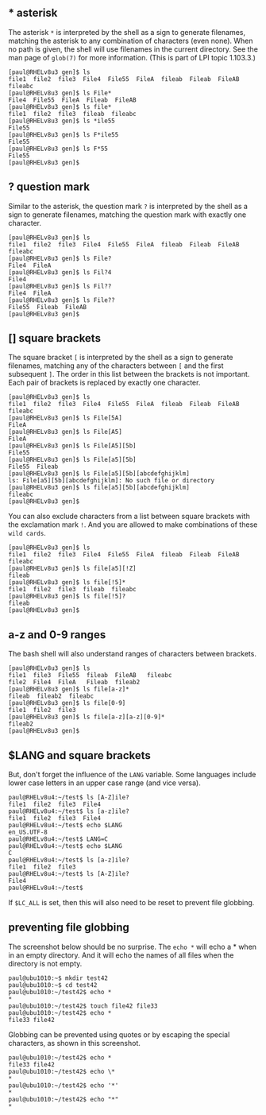 ## \* asterisk

The asterisk `*` is interpreted by the shell as a sign to
generate filenames, matching the asterisk to any combination of
characters (even none). When no path is given, the shell will use
filenames in the current directory. See the man page of
`glob(7)` for more information. (This is part of LPI topic
1.103.3.)

    [paul@RHELv8u3 gen]$ ls
    file1  file2  file3  File4  File55  FileA  fileab  Fileab  FileAB  fileabc
    [paul@RHELv8u3 gen]$ ls File*
    File4  File55  FileA  Fileab  FileAB
    [paul@RHELv8u3 gen]$ ls file*
    file1  file2  file3  fileab  fileabc
    [paul@RHELv8u3 gen]$ ls *ile55
    File55
    [paul@RHELv8u3 gen]$ ls F*ile55
    File55
    [paul@RHELv8u3 gen]$ ls F*55
    File55
    [paul@RHELv8u3 gen]$

## ? question mark

Similar to the asterisk, the question mark `?` is
interpreted by the shell as a sign to generate filenames, matching the
question mark with exactly one character.

    [paul@RHELv8u3 gen]$ ls
    file1  file2  file3  File4  File55  FileA  fileab  Fileab  FileAB  fileabc
    [paul@RHELv8u3 gen]$ ls File?
    File4  FileA
    [paul@RHELv8u3 gen]$ ls Fil?4
    File4
    [paul@RHELv8u3 gen]$ ls Fil??
    File4  FileA
    [paul@RHELv8u3 gen]$ ls File??
    File55  Fileab  FileAB
    [paul@RHELv8u3 gen]$

## \[\] square brackets

The square bracket `[` is interpreted by the shell as a
sign to generate filenames, matching any of the characters between `[`
and the first subsequent `]`. The order in this list between the
brackets is not important. Each pair of brackets is replaced by exactly
one character.

    [paul@RHELv8u3 gen]$ ls 
    file1  file2  file3  File4  File55  FileA  fileab  Fileab  FileAB  fileabc
    [paul@RHELv8u3 gen]$ ls File[5A]
    FileA
    [paul@RHELv8u3 gen]$ ls File[A5]
    FileA
    [paul@RHELv8u3 gen]$ ls File[A5][5b]
    File55
    [paul@RHELv8u3 gen]$ ls File[a5][5b]
    File55  Fileab
    [paul@RHELv8u3 gen]$ ls File[a5][5b][abcdefghijklm]
    ls: File[a5][5b][abcdefghijklm]: No such file or directory
    [paul@RHELv8u3 gen]$ ls file[a5][5b][abcdefghijklm]
    fileabc
    [paul@RHELv8u3 gen]$

You can also exclude characters from a list between square brackets with
the exclamation mark `!`. And you are allowed to make
combinations of these `wild cards`.

    [paul@RHELv8u3 gen]$ ls 
    file1  file2  file3  File4  File55  FileA  fileab  Fileab  FileAB  fileabc
    [paul@RHELv8u3 gen]$ ls file[a5][!Z]
    fileab
    [paul@RHELv8u3 gen]$ ls file[!5]*
    file1  file2  file3  fileab  fileabc
    [paul@RHELv8u3 gen]$ ls file[!5]?
    fileab
    [paul@RHELv8u3 gen]$

## a-z and 0-9 ranges

The bash shell will also understand ranges of characters between
brackets.

    [paul@RHELv8u3 gen]$ ls
    file1  file3  File55  fileab  FileAB   fileabc
    file2  File4  FileA   Fileab  fileab2
    [paul@RHELv8u3 gen]$ ls file[a-z]*
    fileab  fileab2  fileabc
    [paul@RHELv8u3 gen]$ ls file[0-9]
    file1  file2  file3
    [paul@RHELv8u3 gen]$ ls file[a-z][a-z][0-9]*
    fileab2
    [paul@RHELv8u3 gen]$

## \$LANG and square brackets

But, don\'t forget the influence of the `LANG` variable.
Some languages include lower case letters in an upper case range (and
vice versa).

    paul@RHELv8u4:~/test$ ls [A-Z]ile?
    file1  file2  file3  File4
    paul@RHELv8u4:~/test$ ls [a-z]ile?
    file1  file2  file3  File4
    paul@RHELv8u4:~/test$ echo $LANG
    en_US.UTF-8
    paul@RHELv8u4:~/test$ LANG=C
    paul@RHELv8u4:~/test$ echo $LANG
    C
    paul@RHELv8u4:~/test$ ls [a-z]ile?
    file1  file2  file3
    paul@RHELv8u4:~/test$ ls [A-Z]ile?
    File4
    paul@RHELv8u4:~/test$

If `$LC_ALL` is set, then this will also need to be reset to prevent
file globbing.

## preventing file globbing

The screenshot below should be no surprise. The `echo *`
will echo a \* when in an empty directory. And it will echo the names of
all files when the directory is not empty.

    paul@ubu1010:~$ mkdir test42
    paul@ubu1010:~$ cd test42
    paul@ubu1010:~/test42$ echo *
    *
    paul@ubu1010:~/test42$ touch file42 file33
    paul@ubu1010:~/test42$ echo *
    file33 file42

Globbing can be prevented using quotes or by escaping the
special characters, as shown in this screenshot.

    paul@ubu1010:~/test42$ echo *
    file33 file42
    paul@ubu1010:~/test42$ echo \*
    *
    paul@ubu1010:~/test42$ echo '*'
    *
    paul@ubu1010:~/test42$ echo "*"
    *

